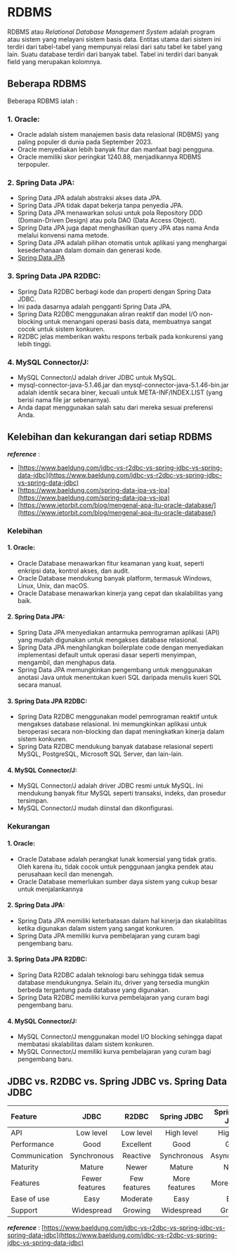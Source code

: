 # RDBMS
RDBMS atau _Relational Database Management System_ adalah program atau sistem yang melayani sistem basis data. Entitas utama dari sistem ini terdiri dari tabel-tabel yang mempunyai relasi dari satu tabel ke tabel yang lain. Suatu database terdiri dari banyak tabel. Tabel ini terdiri dari banyak field yang merupakan kolomnya.

## Beberapa RDBMS
Beberapa RDBMS ialah :

### 1. **Oracle**:
   - Oracle adalah sistem manajemen basis data relasional (RDBMS) yang paling populer di dunia pada September 2023.
   - Oracle menyediakan lebih banyak fitur dan manfaat bagi pengguna.
   - Oracle memiliki skor peringkat 1240.88, menjadikannya RDBMS terpopuler.

### 2. **Spring Data JPA**:
   - Spring Data JPA adalah abstraksi akses data JPA.
   - Spring Data JPA tidak dapat bekerja tanpa penyedia JPA.
   - Spring Data JPA menawarkan solusi untuk pola Repository DDD (Domain-Driven Design) atau pola DAO (Data Access Object).
   - Spring Data JPA juga dapat menghasilkan query JPA atas nama Anda melalui konvensi nama metode.
   - Spring Data JPA adalah pilihan otomatis untuk aplikasi yang menghargai kesederhanaan dalam domain dan generasi kode.
   - [Spring Data JPA](/documentationbe/java/library/orm)

### 3. **Spring Data JPA R2DBC**:
   - Spring Data R2DBC berbagi kode dan properti dengan Spring Data JDBC.
   - Ini pada dasarnya adalah pengganti Spring Data JPA.
   - Spring Data R2DBC menggunakan aliran reaktif dan model I/O non-blocking untuk menangani operasi basis data, membuatnya sangat cocok untuk sistem konkuren.
   - R2DBC jelas memberikan waktu respons terbaik pada konkurensi yang lebih tinggi.

### 4. **MySQL Connector/J**:
   - MySQL Connector/J adalah driver JDBC untuk MySQL.
   - mysql-connector-java-5.1.46.jar dan mysql-connector-java-5.1.46-bin.jar adalah identik secara biner, kecuali untuk META-INF/INDEX.LIST (yang berisi nama file jar sebenarnya).
   - Anda dapat menggunakan salah satu dari mereka sesuai preferensi Anda.

## Kelebihan dan kekurangan dari setiap RDBMS
**_reference_** : 
- [https://www.baeldung.com/jdbc-vs-r2dbc-vs-spring-jdbc-vs-spring-data-jdbc](https://www.baeldung.com/jdbc-vs-r2dbc-vs-spring-jdbc-vs-spring-data-jdbc)
- [https://www.baeldung.com/spring-data-jpa-vs-jpa](https://www.baeldung.com/spring-data-jpa-vs-jpa)
- [https://www.jetorbit.com/blog/mengenal-apa-itu-oracle-database/](https://www.jetorbit.com/blog/mengenal-apa-itu-oracle-database/)


### Kelebihan
#### 1. **Oracle**:
- Oracle Database menawarkan fitur keamanan yang kuat, seperti enkripsi data, kontrol akses, dan audit.
- Oracle Database mendukung banyak platform, termasuk Windows, Linux, Unix, dan macOS.
- Oracle Database menawarkan kinerja yang cepat dan skalabilitas yang baik.

#### 2. **Spring Data JPA**:
- Spring Data JPA menyediakan antarmuka pemrograman aplikasi (API) yang mudah digunakan untuk mengakses database relasional.
- Spring Data JPA menghilangkan boilerplate code dengan menyediakan implementasi default untuk operasi dasar seperti menyimpan, mengambil, dan menghapus data.
- Spring Data JPA memungkinkan pengembang untuk menggunakan anotasi Java untuk menentukan kueri SQL daripada menulis kueri SQL secara manual.

#### 3. **Spring Data JPA R2DBC**:
- Spring Data R2DBC menggunakan model pemrograman reaktif untuk mengakses database relasional. Ini memungkinkan aplikasi untuk beroperasi secara non-blocking dan dapat meningkatkan kinerja dalam sistem konkuren.
- Spring Data R2DBC mendukung banyak database relasional seperti MySQL, PostgreSQL, Microsoft SQL Server, dan lain-lain.

#### 4. **MySQL Connector/J**:
- MySQL Connector/J adalah driver JDBC resmi untuk MySQL. Ini mendukung banyak fitur MySQL seperti transaksi, indeks, dan prosedur tersimpan.
- MySQL Connector/J mudah diinstal dan dikonfigurasi.


### Kekurangan
#### 1. **Oracle**:
- Oracle Database adalah perangkat lunak komersial yang tidak gratis. Oleh karena itu, tidak cocok untuk penggunaan jangka pendek atau perusahaan kecil dan menengah.
- Oracle Database memerlukan sumber daya sistem yang cukup besar untuk menjalankannya

#### 2. **Spring Data JPA**:
- Spring Data JPA memiliki keterbatasan dalam hal kinerja dan skalabilitas ketika digunakan dalam sistem yang sangat konkuren.
- Spring Data JPA memiliki kurva pembelajaran yang curam bagi pengembang baru.

#### 3. **Spring Data JPA R2DBC**:
- Spring Data R2DBC adalah teknologi baru sehingga tidak semua database mendukungnya. Selain itu, driver yang tersedia mungkin berbeda tergantung pada database yang digunakan.
- Spring Data R2DBC memiliki kurva pembelajaran yang curam bagi pengembang baru.

#### 4. **MySQL Connector/J**:
- MySQL Connector/J menggunakan model I/O blocking sehingga dapat membatasi skalabilitas dalam sistem konkuren.
- MySQL Connector/J memiliki kurva pembelajaran yang curam bagi pengembang baru.


## JDBC vs. R2DBC vs. Spring JDBC vs. Spring Data JDBC
| Feature | JDBC | R2DBC | Spring JDBC | Spring Data JDBC |
|:--------|:----:|:-----:|:-----------:|:----------------:|
| API | Low level | Low level | High level | High level |
| Performance | Good | Excellent | Good | Good |
| Communication | Synchronous | Reactive | Synchronous | Asynchronous |
| Maturity | Mature | Newer | Mature | Newer |
| Features | Fewer features | Few features | More features | More features |
| Ease of use | Easy | Moderate | Easy | Easy |
| Support | Widespread | Growing | Widespread | Growing |

**_reference_** : [https://www.baeldung.com/jdbc-vs-r2dbc-vs-spring-jdbc-vs-spring-data-jdbc](https://www.baeldung.com/jdbc-vs-r2dbc-vs-spring-jdbc-vs-spring-data-jdbc)
